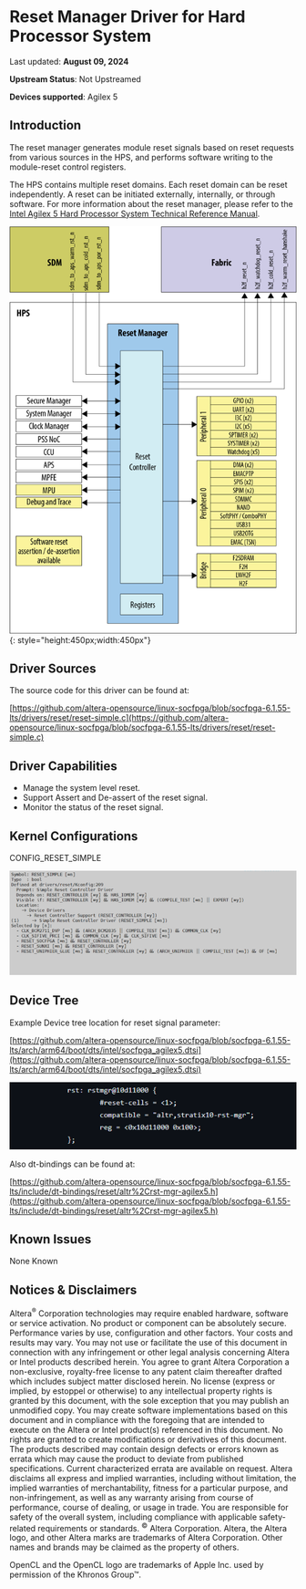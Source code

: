 # **Reset Manager Driver for Hard Processor System**

Last updated: **August 09, 2024** 

**Upstream Status**: Not Upstreamed

**Devices supported**: Agilex 5

## **Introduction**

The reset manager generates module reset signals based on reset requests from various sources in the HPS, and performs software writing to the module-reset control registers.

The HPS contains multiple reset domains. Each reset domain can be reset
independently. A reset can be initiated externally, internally, or through software.  For more information about the reset manager, please refer to the [Intel Agilex 5 Hard Processor System Technical Reference Manual](https://www.intel.com/content/www/us/en/docs/programmable/814346).

![reset_manager_diagram](images/A5_RSTMGR_block_diagram.png){: style="height:450px;width:450px"}

## **Driver Sources**

The source code for this driver can be found at:

[https://github.com/altera-opensource/linux-socfpga/blob/socfpga-6.1.55-lts/drivers/reset/reset-simple.c](https://github.com/altera-opensource/linux-socfpga/blob/socfpga-6.1.55-lts/drivers/reset/reset-simple.c)

## **Driver Capabilities**

* Manage the system level reset.
* Support Assert and De-assert of the reset signal.
* Monitor the status of the reset signal.

## **Kernel Configurations**

CONFIG_RESET_SIMPLE

![reset_manager_config_path](images/reset_manager_config_path.png)

## **Device Tree**

Example Device tree location for reset signal parameter:

[https://github.com/altera-opensource/linux-socfpga/blob/socfpga-6.1.55-lts/arch/arm64/boot/dts/intel/socfpga_agilex5.dtsi](https://github.com/altera-opensource/linux-socfpga/blob/socfpga-6.1.55-lts/arch/arm64/boot/dts/intel/socfpga_agilex5.dtsi)

![reset_manager_device_tree](images/reset_manager_device_tree_1.png)

Also dt-bindings can be found at:

[https://github.com/altera-opensource/linux-socfpga/blob/socfpga-6.1.55-lts/include/dt-bindings/reset/altr%2Crst-mgr-agilex5.h](https://github.com/altera-opensource/linux-socfpga/blob/socfpga-6.1.55-lts/include/dt-bindings/reset/altr%2Crst-mgr-agilex5.h)

## **Known Issues**

None Known

## Notices & Disclaimers

Altera<sup>&reg;</sup> Corporation technologies may require enabled hardware, software or service activation.
No product or component can be absolutely secure. 
Performance varies by use, configuration and other factors.
Your costs and results may vary. 
You may not use or facilitate the use of this document in connection with any infringement or other legal analysis concerning Altera or Intel products described herein. You agree to grant Altera Corporation a non-exclusive, royalty-free license to any patent claim thereafter drafted which includes subject matter disclosed herein.
No license (express or implied, by estoppel or otherwise) to any intellectual property rights is granted by this document, with the sole exception that you may publish an unmodified copy. You may create software implementations based on this document and in compliance with the foregoing that are intended to execute on the Altera or Intel product(s) referenced in this document. No rights are granted to create modifications or derivatives of this document.
The products described may contain design defects or errors known as errata which may cause the product to deviate from published specifications.  Current characterized errata are available on request.
Altera disclaims all express and implied warranties, including without limitation, the implied warranties of merchantability, fitness for a particular purpose, and non-infringement, as well as any warranty arising from course of performance, course of dealing, or usage in trade.
You are responsible for safety of the overall system, including compliance with applicable safety-related requirements or standards. 
<sup>&copy;</sup> Altera Corporation.  Altera, the Altera logo, and other Altera marks are trademarks of Altera Corporation.  Other names and brands may be claimed as the property of others. 

OpenCL and the OpenCL logo are trademarks of Apple Inc. used by permission of the Khronos Group™. 